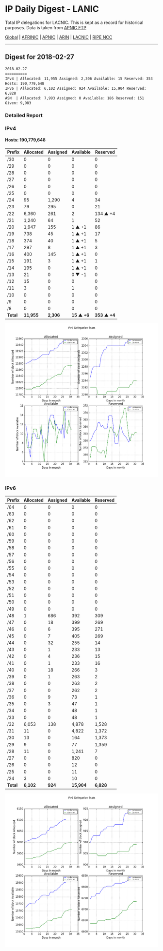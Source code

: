 # IP Daily Digest - LANIC

Total IP delegations for LACNIC. This is kept as a record for historical purposes. Data is taken from [APNIC FTP](https://ftp.apnic.net/)

[Global](https://github.com/csmets/IP-Daily-Digest) | [AFRINIC](https://github.com/csmets/IP-Daily-Digest/tree/master/archives/AFRINIC) | [APNIC](https://github.com/csmets/IP-Daily-Digest/tree/master/archives/APNIC) | [ARIN](https://github.com/csmets/IP-Daily-Digest/tree/master/archives/ARIN) | [LACNIC](https://github.com/csmets/IP-Daily-Digest/tree/master/archives/LACNIC) | [RIPE NCC](https://github.com/csmets/IP-Daily-Digest/tree/master/archives/RIPE_NCC)

---

## Digest for 2018-02-27
```
2018-02-27
==========
IPv4 | Allocated: 11,955 Assigned: 2,306 Available: 15 Reserved: 353 Hosts: 190,779,648
IPv6 | Allocated: 6,102 Assigned: 924 Available: 15,904 Reserved: 6,828
ASN  | Allocated: 7,993 Assigned: 0 Available: 186 Reserved: 151 Given: 9,983
```

### Detailed Report

### IPv4

#### Hosts: **190,779,648**

| Prefix | Allocated | Assigned | Available | Reserved |
| ----- | ----- | ----- | ----- | ----- |
| /30 | 0 | 0 | 0 | 0 |
| /29 | 0 | 0 | 0 | 0 |
| /28 | 0 | 0 | 0 | 0 |
| /27 | 0 | 0 | 0 | 0 |
| /26 | 0 | 0 | 0 | 0 |
| /25 | 0 | 0 | 0 | 0 |
| /24 | 95 | 1,290 | 4 | 34 |
| /23 | 79 | 295 | 0 | 21 |
| /22 | 6,360 | 261 | 2 | 134 ▲ +4 |
| /21 | 1,240 | 64 | 1 | 52 |
| /20 | 1,947 | 155 | 1 ▲ +1 | 86 |
| /19 | 738 | 45 | 1 ▲ +1 | 17 |
| /18 | 374 | 40 | 1 ▲ +1 | 5 |
| /17 | 297 | 8 | 1 ▲ +1 | 3 |
| /16 | 400 | 145 | 1 ▲ +1 | 0 |
| /15 | 191 | 3 | 1 ▲ +1 | 1 |
| /14 | 195 | 0 | 1 ▲ +1 | 0 |
| /13 | 21 | 0 | 0 ▼ -1 | 0 |
| /12 | 15 | 0 | 0 | 0 |
| /11 | 3 | 0 | 1 | 0 |
| /10 | 0 | 0 | 0 | 0 |
| /9 | 0 | 0 | 0 | 0 |
| /8 | 0 | 0 | 0 | 0 |
| **Total** | **11,955** | **2,306** | **15 ▲ +6** | **353 ▲ +4** |

![ipv4-stats](ipv4-figure.png)

### IPv6

| Prefix | Allocated | Assigned | Available | Reserved |
| ----- | ----- | ----- | ----- | ----- |
| /64 | 0 | 0 | 0 | 0 |
| /63 | 0 | 0 | 0 | 0 |
| /62 | 0 | 0 | 0 | 0 |
| /61 | 0 | 0 | 0 | 0 |
| /60 | 0 | 0 | 0 | 0 |
| /59 | 0 | 0 | 0 | 0 |
| /58 | 0 | 0 | 0 | 0 |
| /57 | 0 | 0 | 0 | 0 |
| /56 | 0 | 0 | 0 | 0 |
| /55 | 0 | 0 | 0 | 0 |
| /54 | 0 | 0 | 0 | 0 |
| /53 | 0 | 0 | 0 | 0 |
| /52 | 0 | 0 | 0 | 0 |
| /51 | 0 | 0 | 0 | 0 |
| /50 | 0 | 0 | 0 | 0 |
| /49 | 0 | 0 | 0 | 0 |
| /48 | 1 | 686 | 392 | 309 |
| /47 | 0 | 18 | 399 | 269 |
| /46 | 0 | 6 | 395 | 271 |
| /45 | 0 | 7 | 405 | 269 |
| /44 | 0 | 32 | 255 | 14 |
| /43 | 0 | 1 | 233 | 13 |
| /42 | 0 | 4 | 236 | 15 |
| /41 | 0 | 1 | 233 | 16 |
| /40 | 0 | 18 | 266 | 3 |
| /39 | 0 | 1 | 263 | 2 |
| /38 | 0 | 0 | 263 | 2 |
| /37 | 0 | 0 | 262 | 2 |
| /36 | 0 | 9 | 73 | 1 |
| /35 | 0 | 3 | 47 | 1 |
| /34 | 0 | 0 | 48 | 1 |
| /33 | 0 | 0 | 48 | 1 |
| /32 | 6,053 | 138 | 4,878 | 1,528 |
| /31 | 11 | 0 | 4,822 | 1,372 |
| /30 | 13 | 0 | 164 | 1,373 |
| /29 | 9 | 0 | 77 | 1,359 |
| /28 | 11 | 0 | 1,241 | 7 |
| /27 | 0 | 0 | 820 | 0 |
| /26 | 0 | 0 | 12 | 0 |
| /25 | 0 | 0 | 11 | 0 |
| /24 | 3 | 0 | 10 | 0 |
| **Total** | **6,102** | **924** | **15,904** | **6,828** |

![ipv6-stats](ipv6-figure.png)